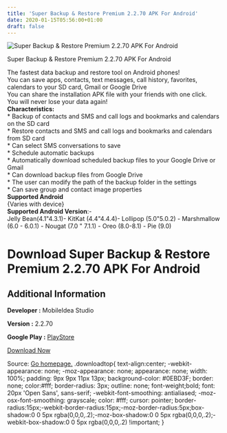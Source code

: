 ```yaml
---
title: 'Super Backup & Restore Premium 2.2.70 APK For Android'
date: 2020-01-15T05:56:00+01:00
draft: false
---
```


![Super Backup & Restore Premium 2.2.70 APK For Android](https://i1.wp.com/apkhome.net/wp-content/uploads/2020/01/Super-Backup-Restore-Premium-2.2.70.png "Super Backup & Restore Premium 2.2.70 APK For Android")

  

Super Backup & Restore Premium 2.2.70 APK For Android

The fastest data backup and restore tool on Android phones!  
You can save apps, contacts, text messages, call history, favorites, calendars to your SD card, Gmail or Google Drive  
You can share the installation APK file with your friends with one click.  
You will never lose your data again!  
**Characteristics:**  
\* Backup of contacts and SMS and call logs and bookmarks and calendars on the SD card  
\* Restore contacts and SMS and call logs and bookmarks and calendars from SD card  
\* Can select SMS conversations to save  
\* Schedule automatic backups  
\* Automatically download scheduled backup files to your Google Drive or Gmail  
\* Can download backup files from Google Drive  
\* The user can modify the path of the backup folder in the settings  
\* Can save group and contact image properties  
**Supported Android**  
{Varies with device}  
**Supported Android Version**:-  
Jelly Bean(4.1"4.3.1)- KitKat (4.4"4.4.4)- Lollipop (5.0"5.0.2) - Marshmallow (6.0 - 6.0.1) - Nougat (7.0 " 7.1.1) - Oreo (8.0-8.1) - Pie (9.0)

Download Super Backup & Restore Premium 2.2.70 APK For Android
==============================================================

Additional Information
----------------------

**Developer :** MobileIdea Studio

**Version :** 2.2.70

**Google Play :** [PlayStore](https://play.google.com/store/apps/details?id=com.idea.backup.smscontacts)

  

[Download Now](https://store4app.co/post/super-backup-amp-restore-premium-2-2-70-apk-for-android_1579006332)

  
Source: [Go homepage.](https://store4app.co/post/super-backup-amp-restore-premium-2-2-70-apk-for-android_1579006332) .downloadtop{ text-align:center; -webkit-appearance: none; -moz-appearance: none; appearance: none; width: 100%; padding: 9px 9px 11px 13px; background-color: #0EBD3F; border: none; color:#fff; border-radius: 3px; outline: none; font-weight;bold; font: 20px 'Open Sans', sans-serif; -webkit-font-smoothing: antialiased; -moz-osx-font-smoothing: grayscale; color: #fff; cursor: pointer; border-radius:15px;-webkit-border-radius:15px;-moz-border-radius:5px;box-shadow:0 0 5px rgba(0,0,0,.2);-moz-box-shadow:0 0 5px rgba(0,0,0,.2);-webkit-box-shadow:0 0 5px rgba(0,0,0,.2) !important; }